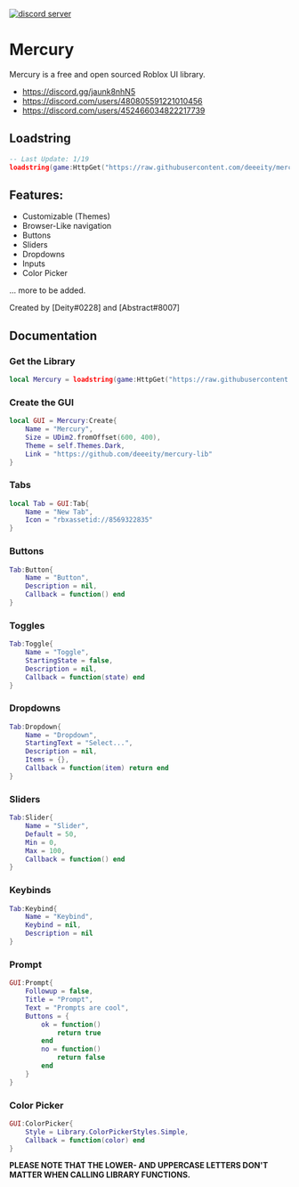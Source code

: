 [![discord server](https://media.discordapp.net/attachments/929706675022233640/933723518321967144/banner.jpg)](https://discord.gg/jaunk8nhN5)

# Mercury

Mercury is a free and open sourced Roblox UI library.

- https://discord.gg/jaunk8nhN5
- https://discord.com/users/480805591221010456
- https://discord.com/users/452466034822217739

## Loadstring
```lua
-- Last Update: 1/19
loadstring(game:HttpGet("https://raw.githubusercontent.com/deeeity/mercury-lib/master/src.lua"))()
```

## Features:
- Customizable (Themes)
- Browser-Like navigation
- Buttons
- Sliders
- Dropdowns
- Inputs
- Color Picker

... more to be added.

Created by [Deity#0228] and [Abstract#8007]

## Documentation

### Get the Library
```lua
local Mercury = loadstring(game:HttpGet("https://raw.githubusercontent.com/deeeity/mercury-lib/master/src.lua"))()
```

### Create the GUI
```lua
local GUI = Mercury:Create{
    Name = "Mercury",
    Size = UDim2.fromOffset(600, 400),
    Theme = self.Themes.Dark,
    Link = "https://github.com/deeeity/mercury-lib"
}
```

### Tabs
```lua
local Tab = GUI:Tab{
	Name = "New Tab",
	Icon = "rbxassetid://8569322835"
}
```

### Buttons
```lua
Tab:Button{
	Name = "Button",
	Description = nil,
	Callback = function() end
}
```

### Toggles
```lua
Tab:Toggle{
	Name = "Toggle",
	StartingState = false,
	Description = nil,
	Callback = function(state) end
}
```

### Dropdowns
```lua
Tab:Dropdown{
	Name = "Dropdown",
	StartingText = "Select...",
	Description = nil,
	Items = {},
	Callback = function(item) return end
}
```

### Sliders
```lua
Tab:Slider{
	Name = "Slider",
	Default = 50,
	Min = 0,
	Max = 100,
	Callback = function() end
}
```

### Keybinds
```lua
Tab:Keybind{
	Name = "Keybind",
	Keybind = nil,
	Description = nil
}
```

### Prompt
```lua
GUI:Prompt{
	Followup = false,
	Title = "Prompt",
	Text = "Prompts are cool",
	Buttons = {
		ok = function()
			return true
		end
		no = function()
			return false
		end
	}
}
```

### Color Picker
```lua
GUI:ColorPicker{
	Style = Library.ColorPickerStyles.Simple,
	Callback = function(color) end
}
```


**PLEASE NOTE THAT THE LOWER- AND UPPERCASE LETTERS DON'T MATTER WHEN CALLING LIBRARY FUNCTIONS.**
